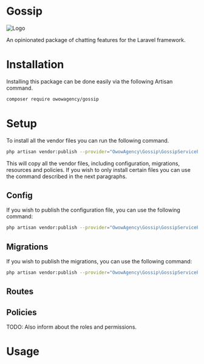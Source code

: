 # Gossip

![Logo](https://i.imgur.com/cYnIr1B.png)

An opinionated package of chatting features for the Laravel framework.

# Installation

Installing this package can be done easily via the following Artisan command.

```bash
composer require owowagency/gossip
```

# Setup

To install all the vendor files you can run the following command.

```bash
php artisan vendor:publish --provider="OwowAgency\Gossip\GossipServiceProvider"
```

This will copy all the vendor files, including configuration, migrations, resources and policies. If you wish to only install certain files you can use the command described in the next paragraphs. 

## Config

If  you wish to publish the configuration file, you can use the following command:

```bash
php artisan vendor:publish --provider="OwowAgency\Gossip\GossipServiceProvider" --tag=config
```

## Migrations

If  you wish to publish the migrations, you can use the following command:

```bash
php artisan vendor:publish --provider="OwowAgency\Gossip\GossipServiceProvider" --tag=migrations
```

## Routes

## Policies

TODO: Also inform about the roles and permissions.

# Usage
